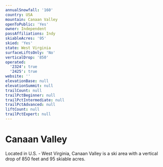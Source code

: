 ```yaml
---
annualSnowfall: '160'
country: USA
mountain: Canaan Valley
openToPublic: 'Yes'
owner: Independent
passAffiliations: Indy
skiableAcres: '95'
skied: 'Yes'
state: West Virginia
surfaceLiftsOnly: 'No'
verticalDrop: '850'
operated:
  '2324': true
  '2425': true
website: ''
elevationBase: null
elevationSummit: null
trailCount: null
trailPctBeginner: null
trailPctIntermediate: null
trailPctAdvanced: null
liftCount: null
trailPctExpert: null
---
```



# Canaan Valley

Located in U.S. - West Virginia, Canaan Valley is a ski area with a vertical drop of 850 feet and 95 skiable acres.
